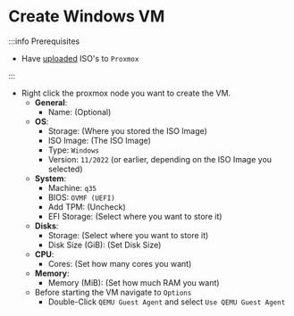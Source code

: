 # Create Windows VM

:::info Prerequisites

- Have [uploaded](./5-upload-iso.md) ISO's to `Proxmox`

:::

- Right click the proxmox node you want to create the VM.
  - **General**:
    - Name: (Optional)
  - **OS**:
    - Storage: (Where you stored the ISO Image)
    - ISO Image: (The ISO Image)
    - Type: `Windows`
    - Version: `11/2022` (or earlier, depending on the ISO Image you selected)
  - **System**:
    - Machine: `q35`
    - BIOS: `OVMF (UEFI)`
    - Add TPM: (Uncheck)
    - EFI Storage: (Select where you want to store it)
  - **Disks**:
    - Storage: (Select where you want to store it)
    - Disk Size (GiB): (Set Disk Size)
  - **CPU**:
    - Cores: (Set how many cores you want)
  - **Memory**:
    - Memory (MiB): (Set how much RAM you want)
  - Before starting the VM navigate to `Options`
    - Double-Click `QEMU Guest Agent` and select `Use QEMU Guest Agent`
